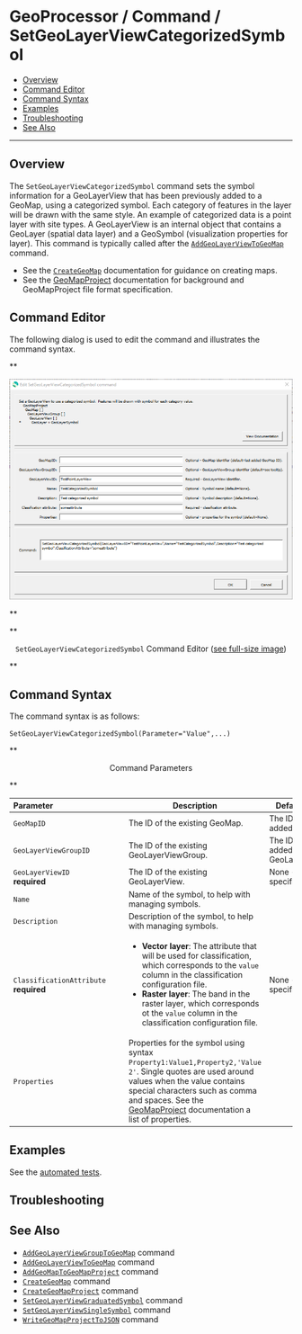 # GeoProcessor / Command / SetGeoLayerViewCategorizedSymbol #

*   [Overview](#overview)
*   [Command Editor](#command-editor)
*   [Command Syntax](#command-syntax)
*   [Examples](#examples)
*   [Troubleshooting](#troubleshooting)
*   [See Also](#see-also)

-------------------------

## Overview ##

The `SetGeoLayerViewCategorizedSymbol` command sets the symbol information for a GeoLayerView that has been previously added to a GeoMap,
using a categorized symbol.  Each category of features in the layer will be drawn with the same style.
An example of categorized data is a point layer with site types.
A GeoLayerView is an internal object that contains a GeoLayer (spatial data layer) and a GeoSymbol (visualization properties for layer).
This command is typically called after the [`AddGeoLayerViewToGeoMap`](../AddGeoLayerViewToGeoMap/AddGeoLayerViewToGeoMap.md) command.

*   See the [`CreateGeoMap`](../CreateGeoMap/CreateGeoMap.md) documentation for guidance on creating maps.
*   See the [GeoMapProject](../../appendix-geomapproject/geomapproject.md) documentation for background and GeoMapProject file format specification.

## Command Editor ##

The following dialog is used to edit the command and illustrates the command syntax.

**<p style="text-align: center;">
![SetGeoLayerViewCategorizedSymbol](SetGeoLayerViewCategorizedSymbol.png)
</p>**

**<p style="text-align: center;">
`SetGeoLayerViewCategorizedSymbol` Command Editor (<a href="../SetGeoLayerViewCategorizedSymbol.png">see full-size image</a>)
</p>**

## Command Syntax ##

The command syntax is as follows:

```text
SetGeoLayerViewCategorizedSymbol(Parameter="Value",...)
```
**<p style="text-align: center;">
Command Parameters
</p>**

| **Parameter**&nbsp;&nbsp;&nbsp;&nbsp;&nbsp;&nbsp;&nbsp;&nbsp;&nbsp;&nbsp;&nbsp;&nbsp;&nbsp;&nbsp;&nbsp;&nbsp;&nbsp;&nbsp;&nbsp;&nbsp;&nbsp;&nbsp;&nbsp;&nbsp;&nbsp;&nbsp;&nbsp;&nbsp;&nbsp;&nbsp;&nbsp;&nbsp; | **Description** | **Default**&nbsp;&nbsp;&nbsp;&nbsp;&nbsp;&nbsp;&nbsp;&nbsp;&nbsp;&nbsp;&nbsp;&nbsp;&nbsp;&nbsp;&nbsp;&nbsp;&nbsp;&nbsp; |
| --------------|-----------------|----------------- |
| `GeoMapID` | The ID of the existing GeoMap. | The ID of the last added GeoMap. |
| `GeoLayerViewGroupID` | The ID of the existing GeoLayerViewGroup. | The ID of the last added GeoLayerViewGroup. |
| `GeoLayerViewID` <br> **required** | The ID of the existing GeoLayerView. | None - must be specified. |
| `Name` | Name of the symbol, to help with managing symbols. | |
| `Description` | Description of the symbol, to help with managing symbols. | |
| `ClassificationAttribute`<br>**required** | <ul><li>**Vector layer**: The attribute that will be used for classification, which corresponds to the `value` column in the classification configuration file.</li><li>**Raster layer**: The band in the raster layer, which corresponds ot the `value` column in the classification configuration file.</li></ul> | None - must be specified. |
| `Properties` | Properties for the symbol using syntax `Property1:Value1,Property2,'Value 2'`.  Single quotes are used around values when the value contains special characters such as comma and spaces.  See the [GeoMapProject](../../appendix-geomapproject/geomapproject.md) documentation a list of properties. |  |

## Examples ##

See the [automated tests](https://github.com/OpenWaterFoundation/owf-app-geoprocessor-python-test/tree/main/test/commands/SetGeoLayerViewCategorizedSymbol).

## Troubleshooting ##

## See Also ##

*   [`AddGeoLayerViewGroupToGeoMap`](../AddGeoLayerViewGroupToGeoMap/AddGeoLayerViewGroupToGeoMap.md) command
*   [`AddGeoLayerViewToGeoMap`](../AddGeoLayerViewToGeoMap/AddGeoLayerViewToGeoMap.md) command
*   [`AddGeoMapToGeoMapProject`](../AddGeoMapToGeoMapProject/AddGeoMapToGeoMapProject.md) command
*   [`CreateGeoMap`](../CreateGeoMap/CreateGeoMap.md) command
*   [`CreateGeoMapProject`](../CreateGeoMapProject/CreateGeoMapProject.md) command
*   [`SetGeoLayerViewGraduatedSymbol`](../SetGeoLayerViewGraduatedSymbol/SetGeoLayerViewGraduatedSymbol.md) command
*   [`SetGeoLayerViewSingleSymbol`](../SetGeoLayerViewSingleSymbol/SetGeoLayerViewSingleSymbol.md) command
*   [`WriteGeoMapProjectToJSON`](../WriteGeoMapProjectToJSON/WriteGeoMapProjectToJSON.md) command
